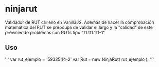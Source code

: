 # ninjarut
Validador de RUT chileno en VanillaJS.
Además de hacer la comprobación matemática del RUT se preocupa de validar el largo y la "calidad" de este previniendo problemas con RUTs tipo "11.111.111-1"

## Uso

'''
var rut_ejemplo = '5932544-2'
var Rut = new NinjaRut( rut_ejemplo );
'''
